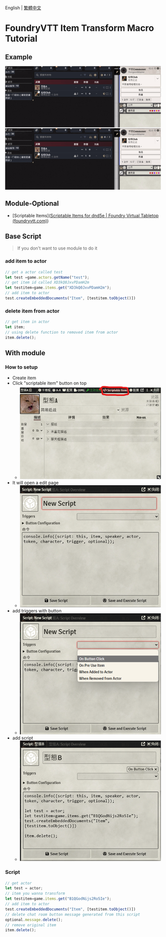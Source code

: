 English | [繁體中文](README_TCH.md)

# FoundryVTT Item Transform Macro Tutorial

## Example

![example](img/example.gif)
![exmple2](img/example2.gif)

## Module-Optional

* [Scriptable Items]([Scriptable Items for dnd5e | Foundry Virtual Tabletop (foundryvtt.com)](https://foundryvtt.com/packages/scriptable-items))

## Base Script

> If you don't want to use module to do it

### add item to actor

```js
// get a actor called test
let test =game.actors.getName("test");
// get item id called XD3kQ0JxvPDamH2m
let testitem=game.items.get("XD3kQ0JxvPDamH2m");
// add item to actor
test.createEmbeddedDocuments("Item", [testitem.toObject()])
```

### delete item from actor

```js
// get item in actor
let item;
// using delete function to removed item from actor
item.delete();
```

## With module
### How to setup

* Create item
* Click "scriptable item" button on top
  * ![script_item](img/script_item.png)
* It will open a edit page
  * ![edit](img/edit.png)
* add triggers with button
  * ![button](img/button.png)
* add script
  * ![add_script](img/add_script.png)

### Script

```js
// get actor
let test = actor;
// item you wanna transform
let testitem=game.items.get("B1QGodNijs2Ro5Ie");
// add item to actor
test.createEmbeddedDocuments("Item", [testitem.toObject()])
// delete chat room button message generated from this script
optional.message.delete();
// remove original item
item.delete();
```

